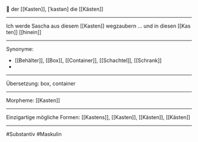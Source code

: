 
🔵 der [[Kasten]], [ˈkastən]
die [[Kästen]]


---
Ich werde Sascha aus diesem [[Kasten]] wegzaubern … und in diesen [[Kasten]] [[hinein]]  

---
Synonyme:
- [[Behälter]], [[Box]], [[Container]], [[Schachtel]], [[Schrank]]
- 

---
Übersetzung: box, container

---
Morpheme:
[[Kasten]]

---
Einzigartige mögliche Formen: [[Kastens]], [[Kasten]], [[Kästen]], [[Kästen]]

---
#Substantiv #Maskulin